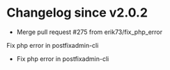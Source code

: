 # Changelog since v2.0.2
- Merge pull request #275 from erik73/fix_php_error

Fix php error in postfixadmin-cli 
- Fix php error in postfixadmin-cli 
